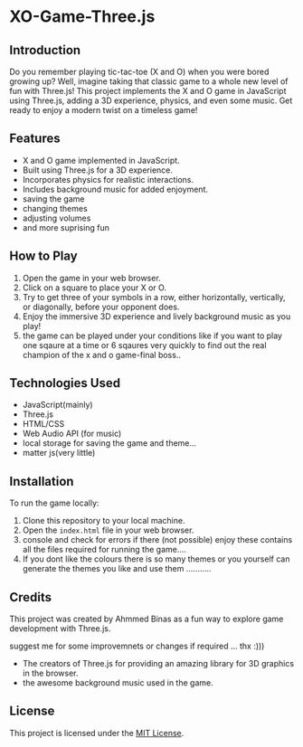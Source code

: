 # XO-Game-Three.js

## Introduction
Do you remember playing tic-tac-toe (X and O) when you were bored growing up? Well, imagine taking that classic game to a whole new level of fun with Three.js! This project implements the X and O game in JavaScript using Three.js, adding a 3D experience, physics, and even some music. Get ready to enjoy a modern twist on a timeless game!

## Features
- X and O game implemented in JavaScript.
- Built using Three.js for a 3D experience.
- Incorporates physics for realistic interactions.
- Includes background music for added enjoyment.
- saving the game
- changing themes
- adjusting volumes
- and more suprising fun

## How to Play
1. Open the game in your web browser.
2. Click on a square to place your X or O.
3. Try to get three of your symbols in a row, either horizontally, vertically, or diagonally, before your opponent does.
4. Enjoy the immersive 3D experience and lively background music as you play!
5. the game can be played under your conditions like if you want to play one sqaure at a time or 6 sqaures very quickly to find out the real champion of the x and o game-final boss..

## Technologies Used
- JavaScript(mainly)
- Three.js
- HTML/CSS
- Web Audio API (for music)
- local storage for saving the game and theme...
- matter js(very little)
  

## Installation
To run the game locally:
1. Clone this repository to your local machine.
2. Open the `index.html` file in your web browser.
3. console and check for errors if there (not possible) enjoy these contains all the files required for running the game....
4. If you dont like the colours there is so many themes or you yourself can generate the themes you like and use them ...........

## Credits
This project was created by Ahmmed Binas as a fun way to explore game development with Three.js.

suggest me for some improvemnets or changes if required ... thx :)))


- The creators of Three.js for providing an amazing library for 3D graphics in the browser.
- the awesome background music used in the game.

## License
This project is licensed under the [MIT License](LICENSE).
